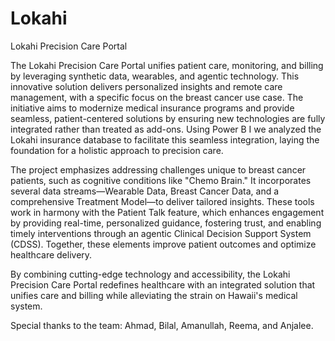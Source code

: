 # Lokahi
Lokahi Precision Care Portal

The Lokahi Precision Care Portal unifies patient care, monitoring, and billing by leveraging synthetic data, wearables, and agentic technology. This innovative solution delivers personalized insights and remote care management, with a specific focus on the breast cancer use case. The initiative aims to modernize medical insurance programs and provide seamless, patient-centered solutions by ensuring new technologies are fully integrated rather than treated as add-ons. Using Power B I we analyzed the Lokahi insurance database to facilitate this seamless integration, laying the foundation for a holistic approach to precision care.

The project emphasizes addressing challenges unique to breast cancer patients, such as cognitive conditions like "Chemo Brain." It incorporates several data streams—Wearable Data, Breast Cancer Data, and a comprehensive Treatment Model—to deliver tailored insights. These tools work in harmony with the Patient Talk feature, which enhances engagement by providing real-time, personalized guidance, fostering trust, and enabling timely interventions through an agentic Clinical Decision Support System (CDSS). Together, these elements improve patient outcomes and optimize healthcare delivery.

By combining cutting-edge technology and accessibility, the Lokahi Precision Care Portal redefines healthcare with an integrated solution that unifies care and billing while alleviating the strain on Hawaii's medical system.

Special thanks to the team: Ahmad, Bilal, Amanullah, Reema, and Anjalee.

